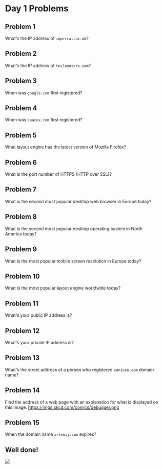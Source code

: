 # Day 1 Problems

## Problem 1

What's the IP address of `imperial.ac.uk`?

## Problem 2

What's the IP address of `teslamotors.com`?

## Problem 3

When was `google.com` first registered?

## Problem 4

When was `spacex.com` first registered?

## Problem 5

What layout engine has the latest version of Mozilla Firefox?

## Problem 6

What is the port number of HTTPS (HTTP over SSL)?

## Problem 7

What is the second most popular desktop web browser in Europe today?

## Problem 8

What is the second most popular desktop operating system in North America today?

## Problem 9

What is the most popular mobile screen resolution in Europe today?

## Problem 10

What is the most popular layout engine worldwide today?

## Problem 11

What's your public IP address is?

## Problem 12

What's your private IP address is?

## Problem 13

What's the street address of a person who registered `caniuse.com` domain name?

## Problem 14

Find the address of a web page with an explanation for what is displayed on this image: https://imgs.xkcd.com/comics/debugger.png

## Problem 15

When the domain name `artemij.com` expires?

## Well done!

![](https://38.media.tumblr.com/7cc0ddd8e7d09892fe87edbbe1688540/tumblr_ndcdf4scrN1t0b1clo1_400.gif)


